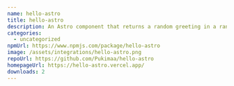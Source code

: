 ```yaml
---
name: hello-astro
title: hello-astro
description: An Astro component that returns a random greeting in a random language
categories:
  - uncategorized
npmUrl: https://www.npmjs.com/package/hello-astro
image: /assets/integrations/hello-astro.png
repoUrl: https://github.com/Pukimaa/hello-astro
homepageUrl: https://hello-astro.vercel.app/
downloads: 2
---
```

